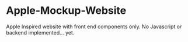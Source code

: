 # Apple-Mockup-Website

Apple Inspired website with front end components only. No Javascript or backend implemented... yet.
